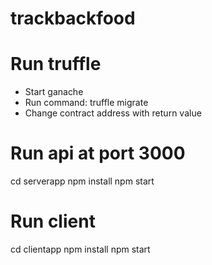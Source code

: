 # trackbackfood
# Run truffle
- Start ganache
- Run command: truffle migrate
- Change contract address with return value
# Run api at port 3000
cd serverapp
npm install
npm start
# Run client
cd clientapp
npm install
npm start
